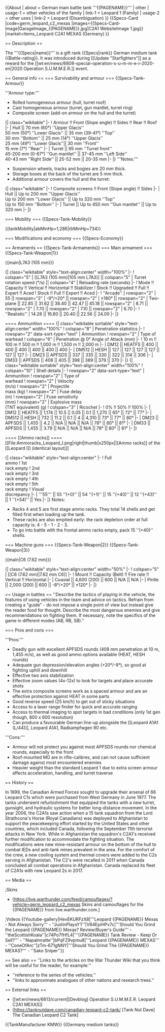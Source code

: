 {{About
| about = German main battle tank '''{{PAGENAME}}'''
| other
| usage-1 = other vehicles of the family
| link-1 = Leopard 1 (Family)
| usage-2 = other uses
| link-2 = Leopard (Disambiguation)
}}
{{Specs-Card
|code=germ_leopard_c2_mexas
|images={{Specs-Card-Image|GarageImage_{{PAGENAME}}.jpg|C2A1 WebsiteImage 1.jpg}}
|market=items_Leopard C2A1 MEXAS (Germany)
}}

== Description ==

<!-- ''In the description, the first part should be about the history of the creation and combat usage of the vehicle, as well as its key features. In the second part, tell the reader about the ground vehicle in the game. Insert a screenshot of the vehicle, so that if the novice player does not remember the vehicle by name, he will immediately understand what kind of vehicle the article is talking about.'' -->

The '''{{Specs|name}}''' is a gift rank {{Specs|rank}} German medium tank {{Battle-rating}}. It was introduced during [[Update "Starfighters"]] as a reward for the [[wt:en/news/6808-special-operation-s-u-m-m-e-r-2020-en|2020 Operation S.U.M.M.E.R.]] event.

== General info ==
=== Survivability and armour ===
{{Specs-Tank-Armour}}

<!-- ''Describe armour protection. Note the most well protected and key weak areas. Appreciate the layout of modules as well as the number and location of crew members. Is the level of armour protection sufficient, is the placement of modules helpful for survival in combat? If necessary use a visual template to indicate the most secure and weak zones of the armour.'' -->

'''Armour type:'''

- Rolled homogeneous armour (hull, turret roof)
- Cast homogeneous armour (turret, gun mantlet, turret ring)
- Composite screen (add-on armour on the hull and the turret)

{| class="wikitable"
|-
! Armour !! Front (Slope angle) !! Sides !! Rear !! Roof
|-
| Hull || 70 mm (60°) ''Upper Glacis'' <br> 50 mm (50°) ''Lower Glacis'' || 35 mm (39-41°) ''Top'' <br> 30 mm ''Bottom'' || 25 mm (14°) ''Upper Glacis'' <br> 25 mm (49°) ''Lower Glacis''|| 30 mm ''Front'' <br> 15 mm (7°) ''Rear''
|-
| Turret || 65 mm ''Turret front'' <br> 45-200 mm (0-67°) ''Gun mantlet'' || 37-45 mm ''Left Side'' <br> 40-43 mm ''Right Side'' || 25-52 mm || 20-35 mm
|-
|}
'''Notes:'''

- Suspension wheels, tracks and bogies are 20 mm thick.
- Storage boxes at the back of the turret are 5 mm thick.
- Additional armour covers the hull and the turret:

{| class="wikitable"
|-
! Composite screens !! Front (Slope angle) !! Sides
|-
| Hull || Up to 200 mm ''Upper Glacis'' <br> Up to 200 mm ''Lower Glacis'' || Up to 320 mm ''Top'' <br> Up to 150 mm ''Bottom''
|-
| Turret || Up to 450 mm ''Gun mantlet'' || Up to 320 mm
|-
|}

=== Mobility ===
{{Specs-Tank-Mobility}}

<!-- ''Write about the mobility of the ground vehicle. Estimate the specific power and manoeuvrability, as well as the maximum speed forwards and backwards.'' -->

{{tankMobility|abMinHp=1,286|rbMinHp=734}}

=== Modifications and economy ===
{{Specs-Economy}}

== Armaments ==
{{Specs-Tank-Armaments}}
=== Main armament ===
{{Specs-Tank-Weapon|1}}

<!-- ''Give the reader information about the characteristics of the main gun. Assess its effectiveness in a battle based on the reloading speed, ballistics and the power of shells. Do not forget about the flexibility of the fire, that is how quickly the cannon can be aimed at the target, open fire on it and aim at another enemy. Add a link to the main article on the gun: <code><nowiki>{{main|Name of the weapon}}</nowiki></code>. Describe in general terms the ammunition available for the main gun. Give advice on how to use them and how to fill the ammunition storage.'' -->

{{main|L7A3 (105 mm)}}

{| class="wikitable" style="text-align:center" width="100%"
|-
! colspan="5" | [[L7A3 (105 mm)|105 mm L7A3]] || colspan="5" | Turret rotation speed (°/s) || colspan="4" | Reloading rate (seconds)
|-
! Mode !! Capacity !! Vertical !! Horizontal !! Stabilizer
! Stock !! Upgraded !! Full !! Expert !! Aced
! Stock !! Full !! Expert !! Aced
|-
! ''Arcade''
| rowspan="2" | 55 || rowspan="2" | -9°/+20° || rowspan="2" | ±180° || rowspan="2" | Two-plane || 22.85 || 31.62 || 38.40 || 42.47 || 45.18 || rowspan="2" | 8.71 || rowspan="2" | 7.70 || rowspan="2" | 7.10 || rowspan="2" | 6.70
|-
! ''Realistic''
| 14.28 || 16.80 || 20.40 || 22.56 || 24.00
|-
|}

==== Ammunition ====
{| class="wikitable sortable" style="text-align:center" width="100%"
! colspan="8" | Penetration statistics
|-
! rowspan="2" data-sort-type="text" | Ammunition
! rowspan="2" | Type of<br>warhead
! colspan="6" | Penetration @ 0° Angle of Attack (mm)
|-
! 10 m !! 100 m !! 500 m !! 1,000 m !! 1,500 m !! 2,000 m
|-
| DM12 || HEATFS || 400 || 400 || 400 || 400 || 400 || 400
|-
| DM512 || HESH || 127 || 127 || 127 || 127 || 127 || 127
|-
| DM23 || APFSDS || 337 || 335 || 330 || 322 || 314 || 306
|-
| DM33 || APFSDS || 408 || 405 || 398 || 389 || 379 || 370
|-
|}
{| class="wikitable sortable" style="text-align:center" width="100%"
! colspan="10" | Shell details
|-
! rowspan="2" data-sort-type="text" | Ammunition
! rowspan="2" | Type of<br>warhead
! rowspan="2" | Velocity<br>(m/s)
! rowspan="2" | Projectile<br>mass (kg)
! rowspan="2" | Fuse delay<br>(m)
! rowspan="2" | Fuse sensitivity<br>(mm)
! rowspan="2" | Explosive mass<br>(TNT equivalent) (g)
! colspan="3" | Ricochet
|-
! 0% !! 50% !! 100%
|-
| DM12 || HEATFS || 1,174 || 10.5 || 0.05 || 0.1 || 1,270 || 65° || 72° || 77°
|-
| DM512 || HESH || 732 || 11.2 || 0.1 || 4 || 4,310 || 73° || 77° || 80°
|-
| DM23 || APFSDS || 1,455 || 4.2 || N/A || N/A || N/A || 78° || 80° || 81°
|-
| DM33 || APFSDS || 1,455 || 3.79 || N/A || N/A || N/A || 78° || 80° || 81°
|-
|}

==== [[Ammo racks]] ====
[[File:Ammoracks_Leopard_I.png|right|thumb|x250px|[[Ammo racks]] of the [[Leopard I]] (identical layout)]]

<!-- '''Last updated:''' -->

{| class="wikitable" style="text-align:center"
|-
! Full<br>ammo
! 1st<br>rack empty
! 2nd<br>rack empty
! 3rd<br>rack empty
! 4th<br>rack empty
! 5th<br>rack empty
! Visual<br>discrepancy
|-
| '''55''' || 55&nbsp;''(+0)'' || 54&nbsp;''(+1)'' || 15&nbsp;''(+40)'' || 12&nbsp;''(+43)'' || 1&nbsp;''(+54)'' || Yes
|-
|}
Notes:

- Racks 4 and 5 are first stage ammo racks. They total 14 shells and get filled first when loading up the tank.
- These racks are also emptied early: the rack depletion order at full capacity is: 4 - 5 - 1 - 2 - 3.
- To go into battle with the frontal ammo racks empty, pack 15&nbsp;''(+40)'' shells.

=== Machine guns ===
{{Specs-Tank-Weapon|2}}
{{Specs-Tank-Weapon|3}}

<!-- ''Offensive and anti-aircraft machine guns not only allow you to fight some aircraft but also are effective against lightly armoured vehicles. Evaluate machine guns and give recommendations on its use.'' -->

{{main|C6 (7.62 mm)}}

{| class="wikitable" style="text-align:center" width="50%"
|-
! colspan="5" | [[C6 (7.62 mm)|7.62 mm C6]]
|-
! Mount !! Capacity (Belt) !! Fire rate !! Vertical !! Horizontal
|-
| Coaxial || 4,600 (200) || 600 || N/A || N/A
|-
| Pintle || 2,000 (200) || 600 || -8°/+20° || ±120°
|-
|}

== Usage in battles ==
''Describe the tactics of playing in the vehicle, the features of using vehicles in the team and advice on tactics. Refrain from creating a "guide" - do not impose a single point of view but instead give the reader food for thought. Describe the most dangerous enemies and give recommendations on fighting them. If necessary, note the specifics of the game in different modes (AB, RB, SB).''

=== Pros and cons ===

<!-- ''Summarise and briefly evaluate the vehicle in terms of its characteristics and combat effectiveness. Mark its pros and cons in a bulleted list. Try not to use more than 6 points for each of the characteristics. Avoid using categorical definitions such as "bad", "good" and the like - use substitutions with softer forms such as "inadequate" and "effective".'' -->

'''Pros:'''

- Deadly gun with excellent APFSDS rounds (408 mm penetration at 10 m, 1,455 m/s), as well as good ammo options available (HEAT, HESH rounds)
- Adequate gun depression/elevation angles (+20°/-9°), so good at fighting uphill and downhill
- Effective two axis stabilization
- Effective zoom values (4x-12x) to look for targets and place accurate shots
- The extra composite screens work as a spaced armour and are an effective protection against HEAT in some parts
- Good reverse speed (25 km/h) to get out of sticky situations
- Access to a laser range finder for quick and accurate ranging
- Access to thermal imaging to spot targets in bad conditions (only 1st gen though, 800 x 600 resolution)
- Can produce a favourable German line-up alongside the [[Leopard A1A1 (L/44)]], Leopard A1A1, Radkampfwgen 90 etc.

'''Cons:'''

- Armour will not protect you against most APFSDS rounds nor chemical rounds, especially to the front
- Roof-mounted MG are in rifle-calibres, and can not cause sufficient damage against most encountered enemies
- Heavier weight than the standard Leopard 1 due to extra screen armour affects acceleration, handling, and turret traverse

== History ==

<!-- ''Describe the history of the creation and combat usage of the vehicle in more detail than in the introduction. If the historical reference turns out to be too long, take it to a separate article, taking a link to the article about the vehicle and adding a block "/History" (example: <nowiki>https://wiki.warthunder.com/(Vehicle-name)/History</nowiki>) and add a link to it here using the <code>main</code> template. Be sure to reference text and sources by using <code><nowiki><ref></ref></nowiki></code>, as well as adding them at the end of the article with <code><nowiki><references /></nowiki></code>. This section may also include the vehicle's dev blog entry (if applicable) and the in-game encyclopedia description (under <code><nowiki>=== In-game description ===</nowiki></code>, also if applicable).'' -->

In 1999, the Canadian Armed Forces sought to upgrade their arsenal of 66 Leopard C1s which were purchased from West Germany in June 1977. The tanks underwent refurbishment that equipped the tanks with a new turret, gunsight, and hydraulic systems for better long-distance movement. In the year 2006, the C2A1s saw action when a 15 tank squadron from the Lord Strathcona's Horse (Royal Canadians) was deployed to Afghanistan to support the peacekeeping effort started by the United States and other countries, which included Canada, following the September 11th terrorist attacks in New York. While in Afghanistan the squadron's C2A1's received further modification to accommodate the fighting situation. The modifications were new mine-resistant armour on the bottom of the hull to combat IEDs and anti-tank mines prevalent in the area. For the comfort of the crew, a new cooling system and thermal covers were added to the C2s serving in Afghanistan. The C2's were recalled in 2011 when Canada concluded all combat operations in Afghanistan. Canada replaced its fleet of C2A1s with new Leopard 2s in 2017.

== Media ==

<!-- ''Excellent additions to the article would be video guides, screenshots from the game, and photos.'' -->

;Skins

- [https://live.warthunder.com/feed/camouflages/?vehicle=germ_leopard_c2_mexas Skins and camouflages for the {{PAGENAME}} from live.warthunder.com.]

;Videos
{{Youtube-gallery|HevEKURFzX8|'''Leopard {{PAGENAME}} Mexas - Not Always Sorry''' - ''JustinPlaysYT''|V84EpiHPv7c|'''Should You Grind the Leopard {{PAGENAME}} Mexas? Review/Buyer's Guide''' - ''theScottishKoala''|c74Po7fHfL4|'''{{PAGENAME}} Tank Review - Keep Or Sell?''' - ''Napalmratte''|bPqFZ9vpmu8|'''Leopard {{PAGENAME}} MEXAS''' - ''ConeOfArc''|zTm-671gNNY|'''Should You Grind The {{PAGENAME}} MEXAS?''' - ''Sako Sniper''}}

== See also ==
''Links to the articles on the War Thunder Wiki that you think will be useful for the reader, for example:''

- ''reference to the series of the vehicles;''
- ''links to approximate analogues of other nations and research trees.''

== External links ==

<!-- ''Paste links to sources and external resources, such as:''
* ''topic on the official game forum;''
* ''other literature.'' -->

- [[wt:en/news/6813/current|[Devblog] Operation S.U.M.M.E.R. Leopard C2A1 MEXAS]]
- [https://tanknutdave.com/canadian-leopard-c2-tank/ <nowiki>[Tank Nut Dave]</nowiki> The Canadian Leopard C2 Tank]

{{TankManufacturer KMW}}
{{Germany medium tanks}}
